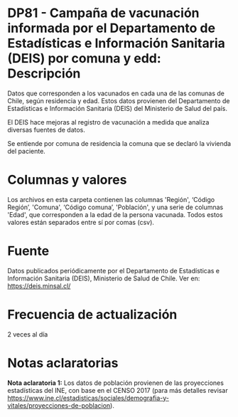 # DP81 - Campaña de vacunación informada por el Departamento de Estadísticas e Información Sanitaria (DEIS) por comuna y edd: Descripción
Datos que corresponden a los vacunados en cada una de las comunas de Chile, según residencia y edad. Estos datos provienen del Departamento de Estadísticas e Información Sanitaria (DEIS) del Ministerio de Salud del país. 

El DEIS hace mejoras al registro de vacunación a medida que analiza diversas fuentes de datos. 

Se entiende por comuna de residencia la comuna que se declaró la vivienda del paciente. 

# Columnas y valores
Los archivos en esta carpeta contienen las columnas 'Región', ‘Código Región’, 'Comuna', ‘Código comuna’, 'Población', y una serie de columnas 'Edad', que corresponden a la edad de la persona vacunada. Todos estos valores están separados entre sí por comas (csv).

# Fuente
Datos publicados periódicamente por el Departamento de Estadísticas e Información Sanitaria (DEIS), Ministerio de Salud de Chile. Ver en:
https://deis.minsal.cl/

# Frecuencia de actualización

2 veces al día

# Notas aclaratorias

**Nota aclaratoria 1:** Los datos de población provienen de las proyecciones estadísticas del INE, con base en el CENSO 2017 (para más detalles revisar https://www.ine.cl/estadisticas/sociales/demografia-y-vitales/proyecciones-de-poblacion).
